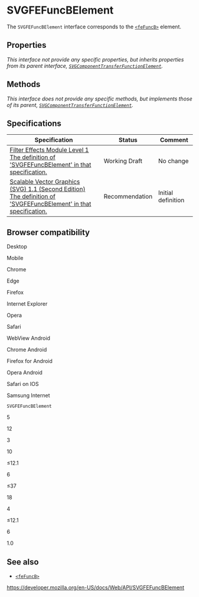 SVGFEFuncBElement
=================

The `SVGFEFuncBElement` interface corresponds to the [`<feFuncB>`](https://developer.mozilla.org/en-US/docs/Web/SVG/Element/feFuncB) element.

Properties
----------

*This interface not provide any specific properties, but inherits properties from its parent interface, [`SVGComponentTransferFunctionElement`](svgcomponenttransferfunctionelement).*

Methods
-------

*This interface does not provide any specific methods, but implements those of its parent, [`SVGComponentTransferFunctionElement`](svgcomponenttransferfunctionelement).*

Specifications
--------------

<table><thead><tr class="header"><th>Specification</th><th>Status</th><th>Comment</th></tr></thead><tbody><tr class="odd"><td><a href="https://drafts.fxtf.org/filter-effects/#InterfaceSVGFEFuncBElement">Filter Effects Module Level 1<br />
<span class="small">The definition of 'SVGFEFuncBElement' in that specification.</span></a></td><td><span class="spec-wd">Working Draft</span></td><td>No change</td></tr><tr class="even"><td><a href="https://www.w3.org/TR/SVG11/filters.html#InterfaceSVGFEFuncBElement">Scalable Vector Graphics (SVG) 1.1 (Second Edition)<br />
<span class="small">The definition of 'SVGFEFuncBElement' in that specification.</span></a></td><td><span class="spec-rec">Recommendation</span></td><td>Initial definition</td></tr></tbody></table>

Browser compatibility
---------------------

Desktop

Mobile

Chrome

Edge

Firefox

Internet Explorer

Opera

Safari

WebView Android

Chrome Android

Firefox for Android

Opera Android

Safari on IOS

Samsung Internet

`SVGFEFuncBElement`

5

12

3

10

≤12.1

6

≤37

18

4

≤12.1

6

1.0

See also
--------

-   [`<feFuncB>`](https://developer.mozilla.org/en-US/docs/Web/SVG/Element/feFuncB)

<a href="https://developer.mozilla.org/en-US/docs/Web/API/SVGFEFuncBElement" class="_attribution-link">https://developer.mozilla.org/en-US/docs/Web/API/SVGFEFuncBElement</a>

